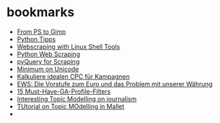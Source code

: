 bookmarks
=========

* [From PS to Gimp](http://www.rileybrandt.com/2014/03/09/photoshop-to-gimp/)
* [Python Tipps](http://sahandsaba.com/thirty-python-language-features-and-tricks-you-may-not-know.html)
* [Webscraping with Linux Shell Tools](http://www.joyofdata.de/blog/using-linux-shell-web-scraping/)
* [Python Web Scraping](http://jakeaustwick.me/python-web-scraping-resource/)
* [pyQuery for Scraping](http://pythonhosted.org//pyquery/scrap.html)
* [Minimum on Unicode](http://www.joelonsoftware.com/articles/Unicode.html)
* [Kalkuliere idealen CPC für Kampagnen](http://blog.ezliu.com/how-to-bid-for-cpc-campaigns-aka-stop-doing-adwords-wrong/)
* [EWS: Die Vorstufe zum Euro und das Problem mit unserer Währung](https://www.ndr.de/info/audio195709_podcastID-podcast3010.html)
* [15 Must-Have-GA-Profile-Filters](http://www.serp-eye.com/15-must-have-google-analytics-filter/)
* [Interesting Topic Modelling on journalism](http://curve.carleton.ca/system/files/theses/27484.pdf)
* [TUtorial on Topic MOdelling in Mallet](http://radimrehurek.com/2014/03/tutorial-on-mallet-in-python/?utm_source=rss&utm_medium=rss&utm_campaign=tutorial-on-mallet-in-python)
* 
